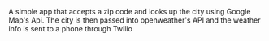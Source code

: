 A simple app that accepts a zip code and looks up the city using Google Map's Api.
The city is then passed into openweather's API and the weather info is sent to a phone through Twilio
